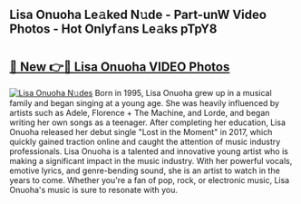 ## Lisa Onuoha Le𝚊ked N𝚞de - Part-unW Video Photos - Hot Onlyf𝚊ns Le𝚊ks pTpY8

# <h2><a href="http://ab36817.deff.icu/?id=Lisa+Onuoha">🔗 New 👉🔴 Lisa Onuoha VIDEO Photos</a></h2>

[![Lisa Onuoha N𝚞des](https://i.imgur.com/rIISA9y.gif)](http://ab36817.deff.icu/?id=Lisa+Onuoha)
Born in 1995, Lisa Onuoha grew up in a musical family and began singing at a young age. She was heavily influenced by artists such as Adele, Florence + The Machine, and Lorde, and began writing her own songs as a teenager. After completing her education, Lisa Onuoha released her debut single "Lost in the Moment" in 2017, which quickly gained traction online and caught the attention of music industry professionals. Lisa Onuoha is a talented and innovative young artist who is making a significant impact in the music industry. With her powerful vocals, emotive lyrics, and genre-bending sound, she is an artist to watch in the years to come. Whether you're a fan of pop, rock, or electronic music, Lisa Onuoha's music is sure to resonate with you.
